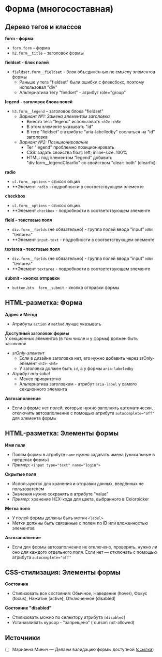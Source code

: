 # Форма (многосоставная)

## Дерево тегов и классов
**form - форма**
- `form.form` – форма
- `h2.form__title` – заголовок формы

**fieldset - блок полей**
- `fieldset.form__fieldset` – блок объединённых по смыслу элементов формы
  - Раньше у тега "fieldset" были ошибки с флексбокс, поэтому использовал "div"
  - Альтернатива тегу "fieldset" - атрибут role="group"

**legend - заголовок блока полей**
- `h3.form__legend` – заголовок блока "fieldset"
  - *Вариант №1: Замена элементом заголовка*
    - Вместо тега "legend" использовать `<h2>-<h6>`
    - В этом элементе указывать "id"
    - В теге "fieldset" в атрибуте "aria-labelledby" сослаться на "id" заголовка
  - *Вариант №2: Позиционирование*
    - Тег "legend" проблемно позиционировать
    - CSS: задать свойства float: left; inline-size: 100%
    - HTML: под элементом "legend" добавить "div.form__legendClearfix" со свойством "clear: both" (clearfix)

**radio**
- `ul.form__options` – список опций
- **Элемент `radio` - подробности в соответствующем элементе

**checkbox**
- `ul.form__options` – список опций
- **Элемент `checkbox` - подробности в соответствующем элементе

**field - текстовые поля**
- `div.form__fields` (не обязательно) - группа полей ввода "input" или "textarea"
- **Элемент `input-text` - подробности в соответствующем элементе

**textarea - текстовые поля**
- `div.form__fields` (не обязательно) - группа полей ввода "input" или "textarea"
- **Элемент `textarea` - подробности в соответствующем элементе

**submit - кнопка отправки**
- `button.btn  form__submit` - кнопка отправки формы


## HTML-разметка: Форма
**Адрес и Метод**
- Атрибуты `action` и `method` лучше указывать

**Доступный заголовок формы**<br/>
У секционных элементов (в том числе и у формы) должен быть заголовок
- *srOnly-элемент*
  - Если в дизайне заголовка нет, его нужно добавить через srOnly-элемент `<h2>-<h6>`
  - У заголовка должен быть `id`, а у формы `aria-labeledby`
- *Атрибут aria-label*
  - Менее приоритетно
  - Альтернатива заголовкам - атрибут `aria-label` у самого секционного элемента

**Автозаполнение**
- Если в форме нет полей, которые нужно заполнять автоматически, отключить автозаполнение с помощью атрибута `autocomplete="off"` для элемента формы


## HTML-разметка: Элементы формы
**Имя поля**
- Полям формы в атрибуте `name` нужно задавать имена (уникальные в пределах формы)
- *Пример:* `<input type="text" name="login">`

**Скрытые поля**
- Используются для хранения и отправки данных, введённых не пользователем
- Значения нужно сохранять в атрибуте "value"
- *Пример:* хранение HEX-кода для цвета, выбранного в Colorpicker

**Метка поля**
- У полей формы должны быть метки `<label>`
- Метки должны быть связанные с полем по ID или вложенностью элементов

**Автозаполнение**
- Если для формы автозаполнение не отключено, проверять, нужно ли оно для каждого отдельного поля. Если нет — отключать с помощью атрибута `autocomplete="off"`


## CSS-стилизация: Элементы формы
**Состояния**
- Стилизовать все состояния: Обычное, Наведение (hover), Фокус (focus), Нажатие (active), Отключенное (disabled)

**Состояние "disabled"**
- Стилизовать можно по селектору атрибута `[disabled]`
- Устанавливать курсор - "запрещено" (`cursor: not-allowed)


## Источники
- [ ] Марианна Минич — Делаем валидацию формы доступной ([ссылка](https://www.youtube.com/watch?v=zHyN4XNSgas))